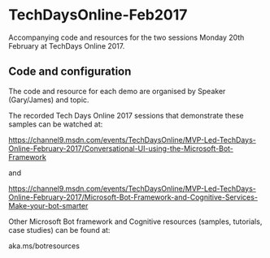 

# TechDaysOnline-Feb2017

Accompanying code and resources for the two sessions Monday 20th February at TechDays Online 2017.

## Code and configuration

The code and resource for each demo are organised by Speaker (Gary/James) and topic.

The recorded Tech Days Online 2017 sessions that demonstrate these samples can be watched at:

https://channel9.msdn.com/events/TechDaysOnline/MVP-Led-TechDays-Online-February-2017/Conversational-UI-using-the-Microsoft-Bot-Framework

and 

https://channel9.msdn.com/events/TechDaysOnline/MVP-Led-TechDays-Online-February-2017/Microsoft-Bot-Framework-and-Cognitive-Services-Make-your-bot-smarter


Other Microsoft Bot framework and Cognitive resources (samples, tutorials, case studies) can be found at:

aka.ms/botresources




